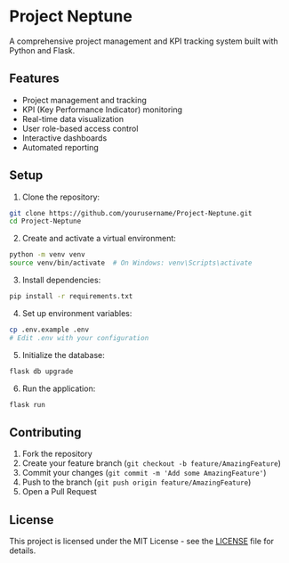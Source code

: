 # Project Neptune

A comprehensive project management and KPI tracking system built with Python and Flask.

## Features

- Project management and tracking
- KPI (Key Performance Indicator) monitoring
- Real-time data visualization
- User role-based access control
- Interactive dashboards
- Automated reporting

## Setup

1. Clone the repository:

```bash
git clone https://github.com/yourusername/Project-Neptune.git
cd Project-Neptune
```

2. Create and activate a virtual environment:

```bash
python -m venv venv
source venv/bin/activate  # On Windows: venv\Scripts\activate
```

3. Install dependencies:

```bash
pip install -r requirements.txt
```

4. Set up environment variables:

```bash
cp .env.example .env
# Edit .env with your configuration
```

5. Initialize the database:

```bash
flask db upgrade
```

6. Run the application:

```bash
flask run
```

## Contributing

1. Fork the repository
2. Create your feature branch (`git checkout -b feature/AmazingFeature`)
3. Commit your changes (`git commit -m 'Add some AmazingFeature'`)
4. Push to the branch (`git push origin feature/AmazingFeature`)
5. Open a Pull Request

## License

This project is licensed under the MIT License - see the [LICENSE](LICENSE) file for details.
